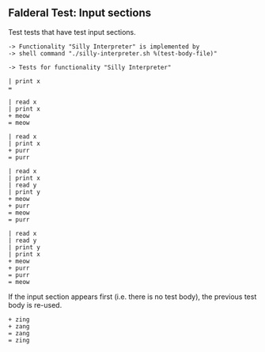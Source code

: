 Falderal Test: Input sections
-----------------------------

Test tests that have test input sections.

    -> Functionality "Silly Interpreter" is implemented by
    -> shell command "./silly-interpreter.sh %(test-body-file)"

    -> Tests for functionality "Silly Interpreter"

    | print x
    = 

    | read x
    | print x
    + meow
    = meow

    | read x
    | print x
    + purr
    = purr

    | read x
    | print x
    | read y
    | print y
    + meow
    + purr
    = meow
    = purr

    | read x
    | read y
    | print y
    | print x
    + meow
    + purr
    = purr
    = meow

If the input section appears first (i.e. there is no test body),
the previous test body is re-used.

    + zing
    + zang
    = zang
    = zing
